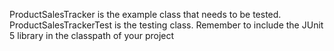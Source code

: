 ProductSalesTracker is the example class that needs to be tested.
ProductSalesTrackerTest is the testing class.
Remember to include the JUnit 5 library in the classpath of your project
